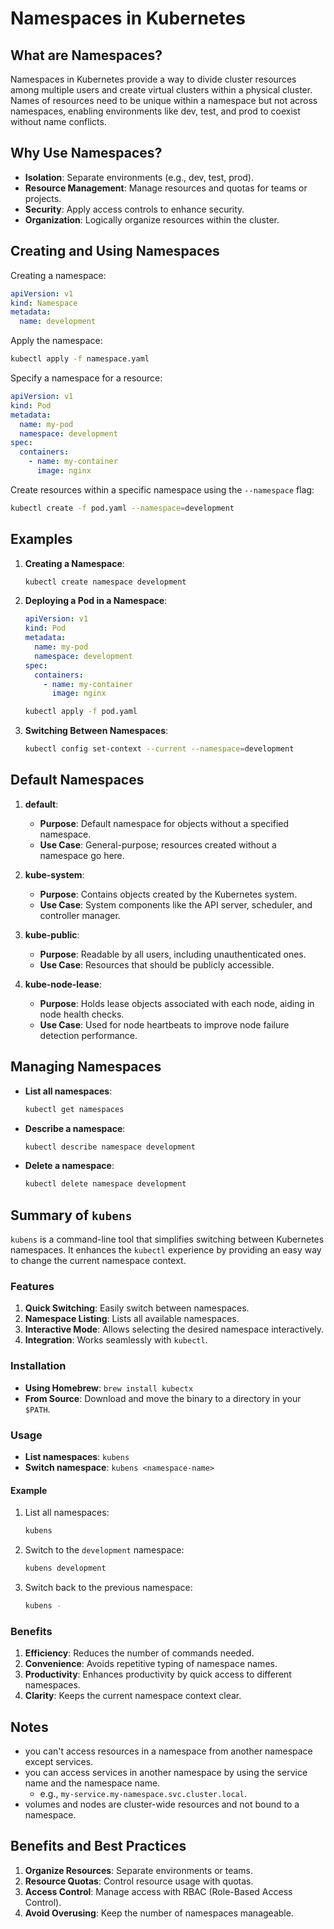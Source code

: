 # Namespaces in Kubernetes

## What are Namespaces?

Namespaces in Kubernetes provide a way to divide cluster resources among multiple users and create virtual clusters within a physical cluster. Names of resources need to be unique within a namespace but not across namespaces, enabling environments like dev, test, and prod to coexist without name conflicts.

## Why Use Namespaces?

- **Isolation**: Separate environments (e.g., dev, test, prod).
- **Resource Management**: Manage resources and quotas for teams or projects.
- **Security**: Apply access controls to enhance security.
- **Organization**: Logically organize resources within the cluster.

## Creating and Using Namespaces

Creating a namespace:

```yaml
apiVersion: v1
kind: Namespace
metadata:
  name: development
```

Apply the namespace:

```sh
kubectl apply -f namespace.yaml
```

Specify a namespace for a resource:

```yaml
apiVersion: v1
kind: Pod
metadata:
  name: my-pod
  namespace: development
spec:
  containers:
    - name: my-container
      image: nginx
```

Create resources within a specific namespace using the `--namespace` flag:

```sh
kubectl create -f pod.yaml --namespace=development
```

## Examples

1. **Creating a Namespace**:

   ```sh
   kubectl create namespace development
   ```

2. **Deploying a Pod in a Namespace**:

   ```yaml
   apiVersion: v1
   kind: Pod
   metadata:
     name: my-pod
     namespace: development
   spec:
     containers:
       - name: my-container
         image: nginx
   ```

   ```sh
   kubectl apply -f pod.yaml
   ```

3. **Switching Between Namespaces**:

   ```sh
   kubectl config set-context --current --namespace=development
   ```

## Default Namespaces

1. **default**:

   - **Purpose**: Default namespace for objects without a specified namespace.
   - **Use Case**: General-purpose; resources created without a namespace go here.

2. **kube-system**:

   - **Purpose**: Contains objects created by the Kubernetes system.
   - **Use Case**: System components like the API server, scheduler, and controller manager.

3. **kube-public**:

   - **Purpose**: Readable by all users, including unauthenticated ones.
   - **Use Case**: Resources that should be publicly accessible.

4. **kube-node-lease**:
   - **Purpose**: Holds lease objects associated with each node, aiding in node health checks.
   - **Use Case**: Used for node heartbeats to improve node failure detection performance.

## Managing Namespaces

- **List all namespaces**:

  ```sh
  kubectl get namespaces
  ```

- **Describe a namespace**:

  ```sh
  kubectl describe namespace development
  ```

- **Delete a namespace**:

  ```sh
  kubectl delete namespace development
  ```

## Summary of `kubens`

`kubens` is a command-line tool that simplifies switching between Kubernetes namespaces. It enhances the `kubectl` experience by providing an easy way to change the current namespace context.

### Features

1. **Quick Switching**: Easily switch between namespaces.
2. **Namespace Listing**: Lists all available namespaces.
3. **Interactive Mode**: Allows selecting the desired namespace interactively.
4. **Integration**: Works seamlessly with `kubectl`.

### Installation

- **Using Homebrew**: `brew install kubectx`
- **From Source**: Download and move the binary to a directory in your `$PATH`.

### Usage

- **List namespaces**: `kubens`
- **Switch namespace**: `kubens <namespace-name>`

#### Example

1. List all namespaces:

   ```sh
   kubens
   ```

2. Switch to the `development` namespace:

   ```sh
   kubens development
   ```

3. Switch back to the previous namespace:

   ```sh
   kubens -
   ```

### Benefits

1. **Efficiency**: Reduces the number of commands needed.
2. **Convenience**: Avoids repetitive typing of namespace names.
3. **Productivity**: Enhances productivity by quick access to different namespaces.
4. **Clarity**: Keeps the current namespace context clear.

## Notes

- you can't access resources in a namespace from another namespace except services.
- you can access services in another namespace by using the service name and the namespace name.
  - e.g., `my-service.my-namespace.svc.cluster.local`.
- volumes and nodes are cluster-wide resources and not bound to a namespace.

## Benefits and Best Practices

1. **Organize Resources**: Separate environments or teams.
2. **Resource Quotas**: Control resource usage with quotas.
3. **Access Control**: Manage access with RBAC (Role-Based Access Control).
4. **Avoid Overusing**: Keep the number of namespaces manageable.
